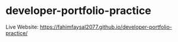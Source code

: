# developer-portfolio-practice

Live Website: https://fahimfaysal2077.github.io/developer-portfolio-practice/
